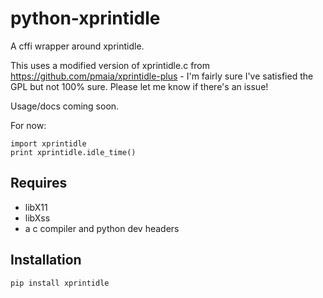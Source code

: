 # python-xprintidle
A cffi wrapper around xprintidle.

This uses a modified version of xprintidle.c from https://github.com/pmaia/xprintidle-plus - I'm fairly sure I've satisfied the GPL but not 100% sure. Please let me know if there's an issue!

Usage/docs coming soon.

For now:

```
import xprintidle
print xprintidle.idle_time()
```

## Requires

* libX11
* libXss
* a c compiler and python dev headers

## Installation

`pip install xprintidle`
